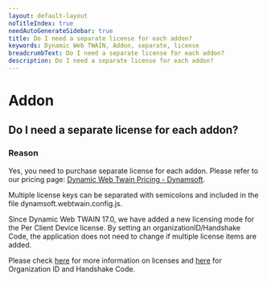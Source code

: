 ```yaml
---
layout: default-layout
noTitleIndex: true
needAutoGenerateSidebar: true
title: Do I need a separate license for each addon?
keywords: Dynamic Web TWAIN, Addon, separate, license
breadcrumbText: Do I need a separate license for each addon?
description: Do I need a separate license for each addon?
---
```


# Addon

## Do I need a separate license for each addon?

### Reason

Yes, you need to purchase separate license for each addon. Please refer to our pricing page: <a href="https://www.dynamsoft.com/store/dynamic-web-twain/" target="_blank">Dynamic Web Twain Pricing - Dynamsoft</a>.

Multiple license keys can be separated with semicolons and included in the file dynamsoft.webtwain.config.js.

Since Dynamic Web TWAIN 17.0, we have added a new licensing mode for the Per Client Device license. By setting an organizationID/Handshake Code, the application does not need to change if multiple license items are added.

Please check <a href="https://www.dynamsoft.com/web-twain/docs/about/license.html" target="_blank">here</a> for more information on licenses and <a href="https://www.dynamsoft.com/license-server/docs/about/terms.html?ver=latest#organization-id" target="_blank">here</a> for Organization ID and Handshake Code.
